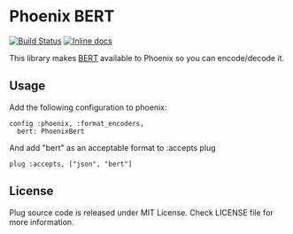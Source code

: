# Phoenix BERT

[![Build Status](https://travis-ci.org/veyond-card/phoenix_bert.svg?branch=master)](https://travis-ci.org/veyond-card/phoenix_bert)
[![Inline docs](http://inch-ci.org/github/veyond-card/phoenix_bert.svg?branch=master)](http://inch-ci.org/github/veyond-card/phoenix_bert)

This library makes [BERT](https://birt-rpc.org) available to Phoenix so you can encode/decode it.

## Usage

Add the following configuration to phoenix:

    config :phoenix, :format_encoders,
      bert: PhoenixBert

And add "bert" as an acceptable format to :accepts plug

    plug :accepts, ["json", "bert"]

## License

Plug source code is released under MIT License.
Check LICENSE file for more information.


